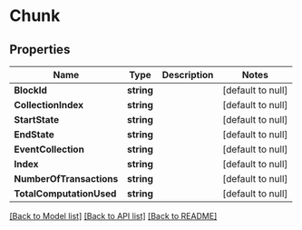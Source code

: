 # Chunk

## Properties
Name | Type | Description | Notes
------------ | ------------- | ------------- | -------------
**BlockId** | **string** |  | [default to null]
**CollectionIndex** | **string** |  | [default to null]
**StartState** | **string** |  | [default to null]
**EndState** | **string** |  | [default to null]
**EventCollection** | **string** |  | [default to null]
**Index** | **string** |  | [default to null]
**NumberOfTransactions** | **string** |  | [default to null]
**TotalComputationUsed** | **string** |  | [default to null]

[[Back to Model list]](../README.md#documentation-for-models) [[Back to API list]](../README.md#documentation-for-api-endpoints) [[Back to README]](../README.md)

